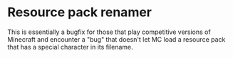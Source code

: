 # Resource pack renamer

This is essentially a bugfix for those that play competitive versions of Minecraft and encounter a "bug" that doesn't let MC load a resource pack that has a special character in its filename.